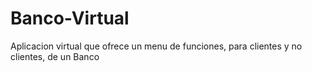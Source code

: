 # Banco-Virtual
Aplicacion virtual que ofrece un menu de funciones, para clientes y no clientes,  de un Banco
